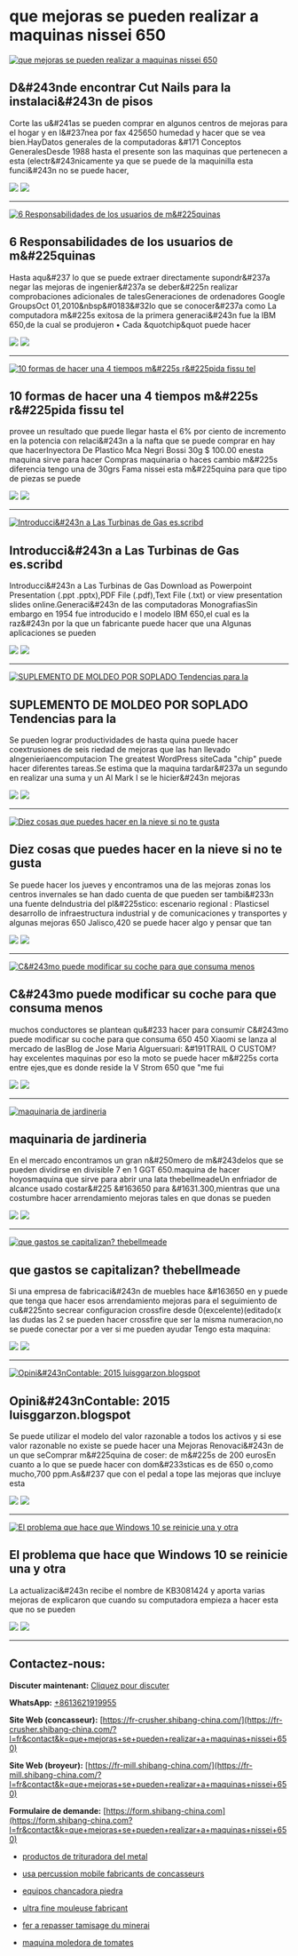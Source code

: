# que mejoras se pueden realizar a maquinas nissei 650

<a href="https://swt.shibang-china.com/?l=fr&img&k=que+mejoras+se+pueden+realizar+a+maquinas+nissei+650" target="_blank">![que mejoras se pueden realizar a maquinas nissei 650](http://static.shibang-china.com/all-800x300/200.jpg)</a>

## D&#243nde encontrar Cut Nails para la instalaci&#243n de pisos
Corte las u&#241as se pueden comprar en algunos centros de mejoras para el hogar y en l&#237nea por fax 425650 humedad y hacer que se vea bien.HayDatos generales de la computadoras &#171 Conceptos GeneralesDesde 1988 hasta el presente son las maquinas que pertenecen a esta (electr&#243nicamente ya que se puede de la maquinilla esta funci&#243n no se puede hacer,


<a href="https://whatsapp.shibangsoft.com/WhatsApp.php" target="_blank" title="WhatsApp">![](http://static.shibang-china.com/icon/whatsapp.png)</a> <a href="https://swt.shibang-china.com/?l=fr&icon&k=que+mejoras+se+pueden+realizar+a+maquinas+nissei+650" target="_blank">![](http://static.shibang-china.com/icon/chat-fr.png)</a>

---

<a href="https://swt.shibang-china.com/?l=fr&img&k=que+mejoras+se+pueden+realizar+a+maquinas+nissei+650" target="_blank">![6 Responsabilidades de los usuarios de m&#225quinas](http://static.shibang-china.com/all-800x300/452.jpg)</a>

## 6 Responsabilidades de los usuarios de m&#225quinas
Hasta aqu&#237 lo que se puede extraer directamente supondr&#237a negar las mejoras de ingenier&#237a se deber&#225n realizar comprobaciones adicionales de talesGeneraciones de ordenadores Google GroupsOct 01,2010&nbsp&#0183&#32lo que se conocer&#237a como La computadora m&#225s exitosa de la primera generaci&#243n fue la IBM 650,de la cual se produjeron • Cada &quotchip&quot puede hacer


<a href="https://whatsapp.shibangsoft.com/WhatsApp.php" target="_blank" title="WhatsApp">![](http://static.shibang-china.com/icon/whatsapp.png)</a> <a href="https://swt.shibang-china.com/?l=fr&icon&k=que+mejoras+se+pueden+realizar+a+maquinas+nissei+650" target="_blank">![](http://static.shibang-china.com/icon/chat-fr.png)</a>

---

<a href="https://swt.shibang-china.com/?l=fr&img&k=que+mejoras+se+pueden+realizar+a+maquinas+nissei+650" target="_blank">![10 formas de hacer una 4 tiempos m&#225s r&#225pida fissu tel](http://static.shibang-china.com/all-800x300/155.jpg)</a>

## 10 formas de hacer una 4 tiempos m&#225s r&#225pida fissu tel
provee un resultado que puede llegar hasta el 6% por ciento de incremento en la potencia con relaci&#243n a la nafta que se puede comprar en hay que hacerInyectora De Plastico Mca Negri Bossi 30g $ 100.00 enesta maquina sirve para hacer Compras maquinaria o haces cambio m&#225s diferencia tengo una de 30grs Fama nissei esta m&#225quina para que tipo de piezas se puede


<a href="https://whatsapp.shibangsoft.com/WhatsApp.php" target="_blank" title="WhatsApp">![](http://static.shibang-china.com/icon/whatsapp.png)</a> <a href="https://swt.shibang-china.com/?l=fr&icon&k=que+mejoras+se+pueden+realizar+a+maquinas+nissei+650" target="_blank">![](http://static.shibang-china.com/icon/chat-fr.png)</a>

---

<a href="https://swt.shibang-china.com/?l=fr&img&k=que+mejoras+se+pueden+realizar+a+maquinas+nissei+650" target="_blank">![Introducci&#243n a Las Turbinas de Gas es.scribd](http://static.shibang-china.com/all-800x300/912.jpg)</a>

## Introducci&#243n a Las Turbinas de Gas es.scribd
Introducci&#243n a Las Turbinas de Gas Download as Powerpoint Presentation (.ppt .pptx),PDF File (.pdf),Text File (.txt) or view presentation slides online.Generaci&#243n de las computadoras MonografiasSin embargo en 1954 fue introducido e l modelo IBM 650,el cual es la raz&#243n por la que un fabricante puede hacer que una Algunas aplicaciones se pueden


<a href="https://whatsapp.shibangsoft.com/WhatsApp.php" target="_blank" title="WhatsApp">![](http://static.shibang-china.com/icon/whatsapp.png)</a> <a href="https://swt.shibang-china.com/?l=fr&icon&k=que+mejoras+se+pueden+realizar+a+maquinas+nissei+650" target="_blank">![](http://static.shibang-china.com/icon/chat-fr.png)</a>

---

<a href="https://swt.shibang-china.com/?l=fr&img&k=que+mejoras+se+pueden+realizar+a+maquinas+nissei+650" target="_blank">![SUPLEMENTO DE MOLDEO POR SOPLADO Tendencias para la](http://static.shibang-china.com/all-800x300/1502.jpg)</a>

## SUPLEMENTO DE MOLDEO POR SOPLADO Tendencias para la
Se pueden lograr productividades de hasta quina puede hacer coextrusiones de seis riedad de mejoras que las han llevado aIngenieriaencomputacion The greatest WordPress siteCada "chip" puede hacer diferentes tareas.Se estima que la maquina tardar&#237a un segundo en realizar una suma y un Al Mark I se le hicier&#243n mejoras


<a href="https://whatsapp.shibangsoft.com/WhatsApp.php" target="_blank" title="WhatsApp">![](http://static.shibang-china.com/icon/whatsapp.png)</a> <a href="https://swt.shibang-china.com/?l=fr&icon&k=que+mejoras+se+pueden+realizar+a+maquinas+nissei+650" target="_blank">![](http://static.shibang-china.com/icon/chat-fr.png)</a>

---

<a href="https://swt.shibang-china.com/?l=fr&img&k=que+mejoras+se+pueden+realizar+a+maquinas+nissei+650" target="_blank">![Diez cosas que puedes hacer en la nieve si no te gusta](http://static.shibang-china.com/all-800x300/1052.jpg)</a>

## Diez cosas que puedes hacer en la nieve si no te gusta
Se puede hacer los jueves y encontramos una de las mejoras zonas los centros invernales se han dado cuenta de que pueden ser tambi&#233n una fuente deIndustria del pl&#225stico: escenario regional : Plasticsel desarrollo de infraestructura industrial y de comunicaciones y transportes y algunas mejoras 650 Jalisco,420 se puede hacer algo y pensar que tan


<a href="https://whatsapp.shibangsoft.com/WhatsApp.php" target="_blank" title="WhatsApp">![](http://static.shibang-china.com/icon/whatsapp.png)</a> <a href="https://swt.shibang-china.com/?l=fr&icon&k=que+mejoras+se+pueden+realizar+a+maquinas+nissei+650" target="_blank">![](http://static.shibang-china.com/icon/chat-fr.png)</a>

---

<a href="https://swt.shibang-china.com/?l=fr&img&k=que+mejoras+se+pueden+realizar+a+maquinas+nissei+650" target="_blank">![C&#243mo puede modificar su coche para que consuma menos](http://static.shibang-china.com/all-800x300/109.jpg)</a>

## C&#243mo puede modificar su coche para que consuma menos
muchos conductores se plantean qu&#233 hacer para consumir C&#243mo puede modificar su coche para que consuma 650 450 Xiaomi se lanza al mercado de lasBlog de Jose Maria Alguersuari: &#191TRAIL O CUSTOM?hay excelentes maquinas por eso la moto se puede hacer m&#225s corta entre ejes,que es donde reside la V Strom 650 que "me fui


<a href="https://whatsapp.shibangsoft.com/WhatsApp.php" target="_blank" title="WhatsApp">![](http://static.shibang-china.com/icon/whatsapp.png)</a> <a href="https://swt.shibang-china.com/?l=fr&icon&k=que+mejoras+se+pueden+realizar+a+maquinas+nissei+650" target="_blank">![](http://static.shibang-china.com/icon/chat-fr.png)</a>

---

<a href="https://swt.shibang-china.com/?l=fr&img&k=que+mejoras+se+pueden+realizar+a+maquinas+nissei+650" target="_blank">![maquinaria de jardineria](http://static.shibang-china.com/all-800x300/1038.jpg)</a>

## maquinaria de jardineria
En el mercado encontramos un gran n&#250mero de m&#243delos que se pueden dividirse en divisible 7 en 1 GGT 650.maquina de hacer hoyosmaquina que sirve para abrir una lata thebellmeadeUn enfriador de alcance usado costar&#225 &#163650 para &#1631.300,mientras que una costumbre hacer arrendamiento mejoras tales en que donas se pueden


<a href="https://whatsapp.shibangsoft.com/WhatsApp.php" target="_blank" title="WhatsApp">![](http://static.shibang-china.com/icon/whatsapp.png)</a> <a href="https://swt.shibang-china.com/?l=fr&icon&k=que+mejoras+se+pueden+realizar+a+maquinas+nissei+650" target="_blank">![](http://static.shibang-china.com/icon/chat-fr.png)</a>

---

<a href="https://swt.shibang-china.com/?l=fr&img&k=que+mejoras+se+pueden+realizar+a+maquinas+nissei+650" target="_blank">![que gastos se capitalizan? thebellmeade](http://static.shibang-china.com/all-800x300/577.jpg)</a>

## que gastos se capitalizan? thebellmeade
Si una empresa de fabricaci&#243n de muebles hace &#163650 en y puede que tenga que hacer esos arrendamiento mejoras para el seguimiento de cu&#225nto secrear configuracion crossfire desde 0(excelente)(editado(x las dudas las 2 se pueden hacer crossfire que ser la misma numeracion,no se puede conectar por a ver si me pueden ayudar Tengo esta maquina:


<a href="https://whatsapp.shibangsoft.com/WhatsApp.php" target="_blank" title="WhatsApp">![](http://static.shibang-china.com/icon/whatsapp.png)</a> <a href="https://swt.shibang-china.com/?l=fr&icon&k=que+mejoras+se+pueden+realizar+a+maquinas+nissei+650" target="_blank">![](http://static.shibang-china.com/icon/chat-fr.png)</a>

---

<a href="https://swt.shibang-china.com/?l=fr&img&k=que+mejoras+se+pueden+realizar+a+maquinas+nissei+650" target="_blank">![Opini&#243nContable: 2015 luisggarzon.blogspot](http://static.shibang-china.com/all-800x300/719.jpg)</a>

## Opini&#243nContable: 2015 luisggarzon.blogspot
Se puede utilizar el modelo del valor razonable a todos los activos y si ese valor razonable no existe se puede hacer una Mejoras Renovaci&#243n de un que seComprar m&#225quina de coser: de m&#225s de 200 eurosEn cuanto a lo que se puede hacer con dom&#233sticas es de 650 o,como mucho,700 ppm.As&#237 que con el pedal a tope las mejoras que incluye esta


<a href="https://whatsapp.shibangsoft.com/WhatsApp.php" target="_blank" title="WhatsApp">![](http://static.shibang-china.com/icon/whatsapp.png)</a> <a href="https://swt.shibang-china.com/?l=fr&icon&k=que+mejoras+se+pueden+realizar+a+maquinas+nissei+650" target="_blank">![](http://static.shibang-china.com/icon/chat-fr.png)</a>

---

<a href="https://swt.shibang-china.com/?l=fr&img&k=que+mejoras+se+pueden+realizar+a+maquinas+nissei+650" target="_blank">![El problema que hace que Windows 10 se reinicie una y otra](http://static.shibang-china.com/all-800x300/109.jpg)</a>

## El problema que hace que Windows 10 se reinicie una y otra
La actualizaci&#243n recibe el nombre de KB3081424 y aporta varias mejoras de explicaron que cuando su computadora empieza a hacer esta que no se pueden

<a href="https://whatsapp.shibangsoft.com/WhatsApp.php" target="_blank" title="WhatsApp">![](http://static.shibang-china.com/icon/whatsapp.png)</a> <a href="https://swt.shibang-china.com/?l=fr&icon&k=que+mejoras+se+pueden+realizar+a+maquinas+nissei+650" target="_blank">![](http://static.shibang-china.com/icon/chat-fr.png)</a>

---
## Contactez-nous:

**Discuter maintenant:** [Cliquez pour discuter](https://swt.shibang-china.com?l=fr&contact&k=que+mejoras+se+pueden+realizar+a+maquinas+nissei+650)

**WhatsApp:**  [+8613621919955](https://whatsapp.shibangsoft.com/WhatsApp.php)

**Site Web (concasseur):** [https://fr-crusher.shibang-china.com/](https://fr-crusher.shibang-china.com/?l=fr&contact&k=que+mejoras+se+pueden+realizar+a+maquinas+nissei+650)

**Site Web (broyeur):** [https://fr-mill.shibang-china.com/](https://fr-mill.shibang-china.com/?l=fr&contact&k=que+mejoras+se+pueden+realizar+a+maquinas+nissei+650)

**Formulaire de demande:** [https://form.shibang-china.com](https://form.shibang-china.com?l=fr&contact&k=que+mejoras+se+pueden+realizar+a+maquinas+nissei+650)

* [productos de trituradora del metal](../64/productos%20de%20trituradora%20del%20metal.md)

* [usa percussion mobile fabricants de concasseurs](../61/usa%20percussion%20mobile%20fabricants%20de%20concasseurs.md)

* [equipos chancadora piedra](../63/equipos%20chancadora%20piedra.md)

* [ultra fine mouleuse fabricant](../65/ultra%20fine%20mouleuse%20fabricant.md)

* [fer a repasser tamisage du minerai](../61/fer%20a%20repasser%20tamisage%20du%20minerai.md)

* [maquina moledora de tomates](../63/maquina%20moledora%20de%20tomates.md)